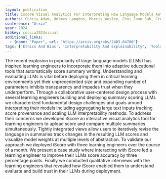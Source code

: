 ```yaml
---
layout: publication
title: Iscore Visual Analytics For Interpreting How Language Models Automatically Score Summaries
authors: Coscia Adam, Holmes Langdon, Morris Wesley, Choi Joon Suh, Crossley Scott, Endert Alex
conference: "Arxiv"
year: 2024
bibkey: coscia2024visual
additional_links:
  - {name: "Paper", url: "https://arxiv.org/abs/2403.04760"}
tags: ['Ethics And Bias', 'Interpretability And Explainability', 'Tools']
---
```

The recent explosion in popularity of large language models (LLMs) has inspired learning engineers to incorporate them into adaptive educational tools that automatically score summary writing. Understanding and evaluating LLMs is vital before deploying them in critical learning environments yet their unprecedented size and expanding number of parameters inhibits transparency and impedes trust when they underperform. Through a collaborative user-centered design process with several learning engineers building and deploying summary scoring LLMs we characterized fundamental design challenges and goals around interpreting their models including aggregating large text inputs tracking score provenance and scaling LLM interpretability methods. To address their concerns we developed iScore an interactive visual analytics tool for learning engineers to upload score and compare multiple summaries simultaneously. Tightly integrated views allow users to iteratively revise the language in summaries track changes in the resulting LLM scores and visualize model weights at multiple levels of abstraction. To validate our approach we deployed iScore with three learning engineers over the course of a month. We present a case study where interacting with iScore led a learning engineer to improve their LLMs score accuracy by three percentage points. Finally we conducted qualitative interviews with the learning engineers that revealed how iScore enabled them to understand evaluate and build trust in their LLMs during deployment.
